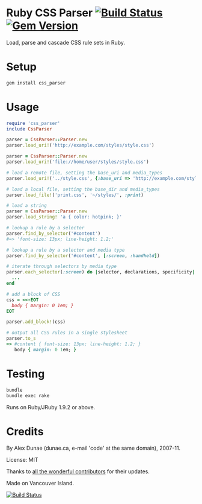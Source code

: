 # Ruby CSS Parser [![Build Status](https://travis-ci.org/premailer/css_parser.png?branch=master)](https://travis-ci.org/premailer/css_parser) [![Gem Version](https://badge.fury.io/rb/css_parser.svg)](https://badge.fury.io/rb/css_parser)

Load, parse and cascade CSS rule sets in Ruby.

# Setup

```Bash
gem install css_parser
```

# Usage

```Ruby
require 'css_parser'
include CssParser

parser = CssParser::Parser.new
parser.load_uri!('http://example.com/styles/style.css')

parser = CssParser::Parser.new
parser.load_uri!('file://home/user/styles/style.css')

# load a remote file, setting the base_uri and media_types
parser.load_uri!('../style.css', {:base_uri => 'http://example.com/styles/inc/', :media_types => [:screen, :handheld])

# load a local file, setting the base_dir and media_types
parser.load_file!('print.css', '~/styles/', :print)

# load a string
parser = CssParser::Parser.new
parser.load_string! 'a { color: hotpink; }'

# lookup a rule by a selector
parser.find_by_selector('#content')
#=> 'font-size: 13px; line-height: 1.2;'

# lookup a rule by a selector and media type
parser.find_by_selector('#content', [:screen, :handheld])

# iterate through selectors by media type
parser.each_selector(:screen) do |selector, declarations, specificity|
  ...
end

# add a block of CSS
css = <<-EOT
  body { margin: 0 1em; }
EOT

parser.add_block!(css)

# output all CSS rules in a single stylesheet
parser.to_s
=> #content { font-size: 13px; line-height: 1.2; }
   body { margin: 0 1em; }
```

# Testing

```Bash
bundle
bundle exec rake
```

Runs on Ruby/JRuby 1.9.2 or above.

# Credits

By Alex Dunae (dunae.ca, e-mail 'code' at the same domain), 2007-11.

License: MIT

Thanks to [all the wonderful contributors](http://github.com/premailer/css_parser/contributors) for their updates.

Made on Vancouver Island.

[![Build Status](https://travis-ci.org/premailer/css_parser.png)](https://travis-ci.org/premailer/css_parser)

